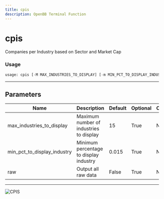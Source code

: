 ```yaml
---
title: cpis
description: OpenBB Terminal Function
---
```


# cpis

Companies per Industry based on Sector and Market Cap

### Usage 
```python
usage: cpis [-M MAX_INDUSTRIES_TO_DISPLAY] [-m MIN_PCT_TO_DISPLAY_INDUSTRY] [-r]
```
---
## Parameters

| Name | Description | Default | Optional | Choices |
| ---- | ----------- | ------- | -------- | ------- |
| max_industries_to_display | Maximum number of industries to display | 15 | True | None |
| min_pct_to_display_industry | Minimum percentage to display industry | 0.015 | True | None |
| raw | Output all raw data | False | True | None |
---
![CPIS](https://user-images.githubusercontent.com/46355364/153896896-9e102f13-28ee-4abf-9277-a7c2ecfd08ab.png)


